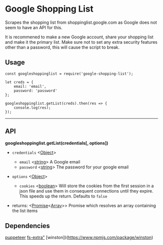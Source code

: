 # Google Shopping List

Scrapes the shopping list from shoppinglist.google.com as Google does not seem to have an API for this.

It is recommened to make a new Google account, share your shopping list and make it the primary list. Make sure not to set any extra security features other than a password, this will cause the script to break.

## Usage 

	const googleshoppinglist = require('google-shopping-list');

	let creds = {
		email: 'email',
		password: 'password'
	};

	googleshoppinglist.getList(creds).then(res => {
		console.log(res);
	});

------------------

## API

**googleshoppinglist.getList(credentials[, options])**

* `credentials` <[Object](https://developer.mozilla.org/en-US/docs/Web/JavaScript/Reference/Global_Objects/Object)>
  * `email` <[string](https://developer.mozilla.org/en-US/docs/Web/JavaScript/Data_structures#String_type)> A Google email
  * `password` <[string](https://developer.mozilla.org/en-US/docs/Web/JavaScript/Data_structures#String_type)> The password for your google email
* `options` <[Object](https://developer.mozilla.org/en-US/docs/Web/JavaScript/Reference/Global_Objects/Object)>
  * `cookies` <[boolean](https://developer.mozilla.org/en-US/docs/Web/JavaScript/Data_structures#Boolean_type)> Will store the cookies from the first session in a json file and use them in consequent connections until they expire. This speeds up the return. Defaults to `false`

* returns: <[Promise](https://developer.mozilla.org/en-US/docs/Web/JavaScript/Reference/Global_Objects/Promise)<[Array](https://developer.mozilla.org/en-US/docs/Web/JavaScript/Reference/Global_Objects/Array)>> Promise which resolves an array containing the list items

## Dependencies

[puppeteer](https://www.npmjs.com/package/puppeteer)
[fs-extra"](https://www.npmjs.com/package/fs-extra)
[winston])(https://www.npmjs.com/package/winston)
